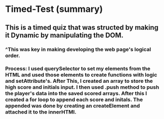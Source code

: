 # Timed-Test (summary)


## This is a timed quiz that was structed by making it Dynamic by manipulating the DOM. 

### ^This was key in making developing the web page's logical order. 

### Process: I used querySelector to set my elements from the HTML and used those elements to create functions with logic and setAttribute's. After This, I created an array to store the high score and initials input. I then used .push method to push the player's data into the saved scored arrays. After this I created a for loop to append each score and initals. The appended was done by creating an createElement and attached it to the innerHTMl. 
